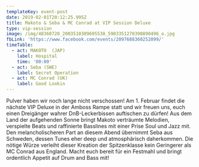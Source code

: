 ```yaml
---
templateKey: event-post
date: 2019-02-01T20:12:25.995Z
title: Makoto & Seba & MC Conrad at VIP Session Deluxe
type: vip-session
image: /img/48360720_2003510309695538_5903351270390890496_o.jpg
fbLink: 'https://www.facebook.com/events/2097688360252099/'
timeTable:
  - act: MAKOTO  (JAP)
    label: Hospital
    time: '00:00'
  - act: Seba (SWE)
    label: Secret Operation
  - act: MC Conrad (UK)
    label: Good Lookin
---
```

Pulver haben wir noch lange nicht verschossen! Am 1. Februar findet die nächste VIP Deluxe in der Amboss Rampe statt und wir freuen uns, euch einen Dreigänger wahrer DnB-Leckerbissen auftischen zu dürfen! Aus dem Land der aufgehenden Sonne bringt Makoto verträumte Melodien, verspielte Beats und raffinierte Basslines mit einer Prise Soul und Jazz mit. Den melancholischeren Part an diesem Abend übernimmt Seba aus Schweden, dessen Tunes eher deep und atmosphärisch daherkommen. Die nötige Würze verleiht dieser Kreation der Spitzenklasse kein Geringerer als MC Conrad aus England. Macht euch bereit für ein Festmahl und bringt ordentlich Appetit auf Drum and Bass mit!

